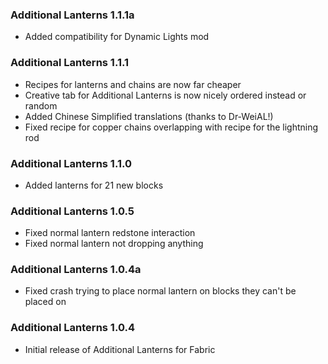 ### Additional Lanterns 1.1.1a
- Added compatibility for Dynamic Lights mod

### Additional Lanterns 1.1.1
- Recipes for lanterns and chains are now far cheaper
- Creative tab for Additional Lanterns is now nicely ordered instead or random
- Added Chinese Simplified translations (thanks to Dr-WeiAL!)
- Fixed recipe for copper chains overlapping with recipe for the lightning rod

### Additional Lanterns 1.1.0
- Added lanterns for 21 new blocks

### Additional Lanterns 1.0.5
- Fixed normal lantern redstone interaction
- Fixed normal lantern not dropping anything

### Additional Lanterns 1.0.4a
- Fixed crash trying to place normal lantern on blocks they can't be placed on

### Additional Lanterns 1.0.4
- Initial release of Additional Lanterns for Fabric
